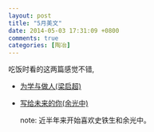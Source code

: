 ```yaml
---
layout: post
title: "5月美文"
date: 2014-05-03 17:31:09 +0800
comments: true
categories: [陶冶]
---
```

吃饭时看的这两篇感觉不错,

- [为学与做人(梁启超)](http://www.douban.com/group/topic/18968475/)
- [写给未来的你(余光中)](http://www.douban.com/group/topic/50477728/)

	note: 近半年来开始喜欢史铁生和余光中。

